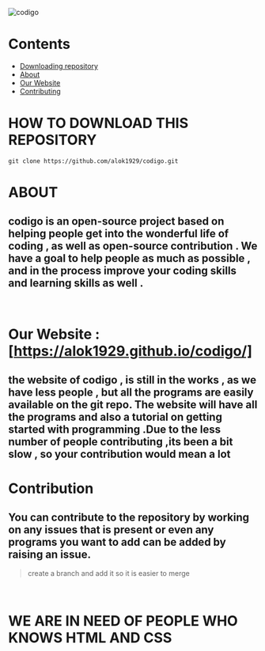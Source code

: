
![codigo](https://github.com/alok1929/codigo/blob/master/coddigo.png?raw=true)

# Contents  

- [Downloading repository](#downloading-repository)
- [About](#about)
- [Our Website](#our-website)
- [Contributing](#contribution)

# HOW TO DOWNLOAD THIS REPOSITORY

` git clone https://github.com/alok1929/codigo.git `

# ABOUT

## **codigo** is an open-source project based on helping people get into the wonderful life of coding , as well as open-source contribution . We have a goal to help people as much as possible , and in the process improve your coding skills and learning skills as well .
<br>

# Our Website : [https://alok1929.github.io/codigo/]

## the website of codigo , is still in the works , as we have less people , but all the programs are easily available on the git repo. The website will have all the programs and also a tutorial on getting started with programming .Due to the less number of people contributing ,its been a bit slow , so your contribution would mean a lot 

# Contribution

## You can contribute to the repository by working on any issues that is present or even any programs you want to add can be added by raising an issue.

> create a branch and add it so it is easier to merge

<br>

# WE ARE IN NEED OF PEOPLE WHO KNOWS HTML AND CSS 
